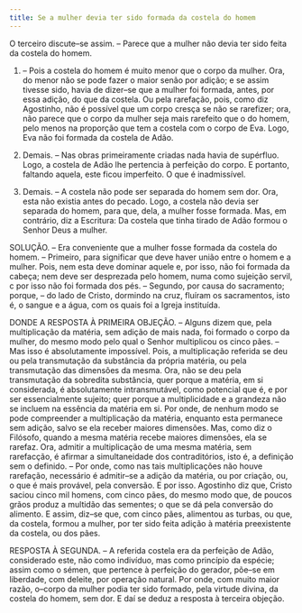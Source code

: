```yaml
---
title: Se a mulher devia ter sido formada da costela do homem
---
```


O terceiro discute–se assim. – Parece que a mulher não devia ter sido feita da costela do homem.  

1. – Pois a costela do homem é muito menor que o corpo da mulher. Ora, do menor não se pode fazer o maior senão por adição; e se assim tivesse sido, havia de dizer–se que a mulher foi formada, antes, por essa adição, do que da costela. Ou pela rarefação, pois, como diz Agostinho, não é possível que um corpo cresça se não se rarefizer; ora, não parece que o corpo da mulher seja mais rarefeito que o do homem, pelo menos na proporção que tem a costela com o corpo de Eva. Logo, Eva não foi formada da costela de Adão.  

2. Demais. – Nas obras primeiramente criadas nada havia de supérfluo. Logo, a costela de Adão lhe pertencia à perfeição do corpo. E portanto, faltando aquela, este ficou imperfeito. O que é inadmissível.  

3. Demais. – A costela não pode ser separada do homem sem dor. Ora, esta não existia antes do pecado. Logo, a costela não devia ser separada do homem, para que, dela, a mulher fosse formada.  Mas, em contrário, diz a Escritura: Da costela que tinha tirado de Adão formou o Senhor Deus a mulher.  

SOLUÇÃO. – Era conveniente que a mulher fosse formada da costela do homem. – Primeiro, para significar que deve haver união entre o homem e a mulher. Pois, nem esta deve dominar aquele e, por isso, não foi formada da cabeça; nem deve ser desprezada pelo homem, numa como sujeição servil, c por isso não foi formada dos pés. – Segundo, por causa do sacramento; porque, – do lado de Cristo, dormindo na cruz, fluíram os sacramentos, isto é, o sangue e a água, com os quais foi a Igreja instituída.  

DONDE A RESPOSTA À PRIMEIRA OBJEÇÃO. – Alguns dizem que, pela multiplicação da matéria, sem adição de mais nada, foi formado o corpo da mulher, do mesmo modo pelo qual o Senhor multiplicou os cinco pães. – Mas isso é absolutamente impossível. Pois, a multiplicação referida se deu ou pela transmutação da substância da própria matéria, ou pela transmutação das dimensões da mesma. Ora, não se deu pela transmutação da sobredita substância, quer porque a matéria, em si considerada, é absolutamente intransmutável, como potencial que é, e por ser essencialmente sujeito; quer porque a multiplicidade e a grandeza não se incluem na essência da matéria em si. Por onde, de nenhum modo se pode compreender a multiplicação da matéria, enquanto esta permanece sem adição, salvo se ela receber maiores dimensões. Mas, como diz o Filósofo, quando a mesma matéria recebe maiores dimensões, ela se rarefaz. Ora, admitir a multiplicação de uma mesma matéria, sem rarefacção, é afirmar a simultaneidade dos contraditórios, isto é, a definição sem o definido. – Por onde, como nas tais multiplicações não houve rarefação, necessário é admitir–se a adição da matéria, ou por criação, ou, o que é mais provável, pela conversão. E por isso. Agostinho diz que, Cristo saciou cinco mil homens, com cinco pães, do mesmo modo que, de poucos grãos produz a multidão das sementes; o que se dá pela conversão do alimento. E assim, diz–se que, com cinco pães, alimentou as turbas, ou que, da costela, formou a mulher, por ter sido feita adição à matéria preexistente da costela, ou dos pães. 

RESPOSTA À SEGUNDA. – A referida costela era da perfeição de Adão, considerado este, não como indivíduo, mas como princípio da espécie; assim como o sémen, que pertence à perfeição do gerador, põe–se em liberdade, com deleite, por operação natural. Por onde, com muito maior razão, o–corpo da mulher podia ter sido formado, pela virtude divina, da costela do homem, sem dor. E daí se deduz a resposta à terceira objeção.